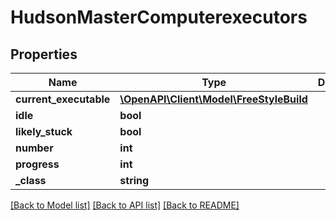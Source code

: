 # HudsonMasterComputerexecutors

## Properties
Name | Type | Description | Notes
------------ | ------------- | ------------- | -------------
**current_executable** | [**\OpenAPI\Client\Model\FreeStyleBuild**](FreeStyleBuild.md) |  | [optional] 
**idle** | **bool** |  | [optional] 
**likely_stuck** | **bool** |  | [optional] 
**number** | **int** |  | [optional] 
**progress** | **int** |  | [optional] 
**_class** | **string** |  | [optional] 

[[Back to Model list]](../README.md#documentation-for-models) [[Back to API list]](../README.md#documentation-for-api-endpoints) [[Back to README]](../README.md)


